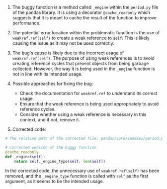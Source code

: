 1. The buggy function is a method called `_engine` within the `period.py` file of the pandas library. It is using a decorator `@cache_readonly` which suggests that it is meant to cache the result of the function to improve performance.

2. The potential error location within the problematic function is the use of `weakref.ref(self)` to create a weak reference to `self`. This is likely causing the issue as it may not be used correctly.

3. The bug's cause is likely due to the incorrect usage of `weakref.ref(self)`. The purpose of using weak references is to avoid creating reference cycles that prevent objects from being garbage collected. However, the way it is being used in the `_engine` function is not in line with its intended usage.

4. Possible approaches for fixing the bug:
   - Check the documentation for `weakref.ref` to understand its correct usage.
   - Ensure that the weak reference is being used appropriately to avoid reference cycles.
   - Consider whether using a weak reference is necessary in this context, and if not, remove it.

5. Corrected code:
```python
# The relative path of the corrected file: pandas/core/indexes/period.py

# corrected version of the buggy function
@cache_readonly
def _engine(self):
    return self._engine_type(self, len(self))
```
In the corrected code, the unnecessary use of `weakref.ref(self)` has been removed, and the `_engine_type` function is called with `self` as the first argument, as it seems to be the intended usage.
